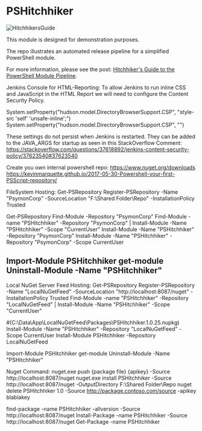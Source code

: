 # PSHitchhiker

![HitchhikersGuide](HitchhikersGuide.png)

This module is designed for demonstration purposes.

The repo illustrates an automated release pipeline for a simplified PowerShell module.

For more information, please see the post: [Hitchhiker's Guide to the PowerShell Module Pipeline][HitchhikersGuide].

[HitchhikersGuide]: https://xainey.github.io/2017/powershell-module-pipeline/

Jenkins Console for HTML-Reporting:
To allow Jenkins to run inline CSS and JavaScript in the HTML Report we will need to configure the Content Security Policy.

System.setProperty("hudson.model.DirectoryBrowserSupport.CSP", "style-src 'self' 'unsafe-inline';")
System.setProperty("hudson.model.DirectoryBrowserSupport.CSP", "")

These settings do not persist when Jenkins is restarted. They can be added to the JAVA_ARGS for startup as seen in this StackOverflow Comment:
https://stackoverflow.com/questions/37618892/jenkins-content-security-policy/37623540#37623540


Create you own internal powershell repo:
https://www.nuget.org/downloads
https://kevinmarquette.github.io/2017-05-30-Powershell-your-first-PSScript-repository/

FileSystem Hosting:
Get-PSRepository
Register-PSRepository -Name "PsymonCorp" -SourceLocation "F:\Shared Folder\Repo" -InstallationPolicy Trusted

Get-PSRepository
Find-Module -Repository "PsymonCorp"
Find-Module -name "PSHitchhiker" -Repository "PsymonCorp" | Install-Module -Name "PSHitchhiker" -Scope "CurrentUser"
Install-Module -Name "PSHitchhiker" -Repository "PsymonCorp"
Install-Module -Name "PSHitchhiker" -Repository "PsymonCorp" -Scope CurrentUser

Import-Module PSHitchhiker
get-module
Uninstall-Module -Name "PSHitchhiker"
------
Local NuGet Server Feed Hosting:
Get-PSRepository
Register-PSRepository -Name "LocalNuGetFeed" -SourceLocation "http://localhost:8087/nuget" -InstallationPolicy Trusted
Find-Module -name "PSHitchhiker" -Repository "LocalNuGetFeed" | Install-Module -Name "PSHitchhiker" -Scope "CurrentUser"

#(C:\Data\App\LocalNuGetFeed\Packages\PSHitchhiker.1.0.25.nupkg)
Install-Module -Name "PSHitchhiker" -Repository "LocalNuGetFeed" -Scope CurrentUser
Install-Module PSHitchhiker -Repository LocalNuGetFeed

Import-Module PSHitchhiker
get-module
Uninstall-Module -Name "PSHitchhiker"

Nuget Command:
nuget.exe push {package file} {apikey} -Source http://localhost:8087/nuget
nuget.exe install PSHitchhiker -Source http://localhost:8087/nuget -OutputDirectory F:\Shared Folder\Repo
nuget delete PSHitchhiker 1.0 -Source http://package.contoso.com/source -apikey blablakey

find-package -name PSHitchhiker -allversion -Source http://localhost:8087/nuget
Install-Package -name PSHitchhiker -Source http://localhost:8087/nuget
Get-Package -name PSHitchhiker
